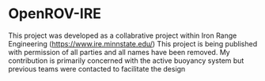 # OpenROV-IRE
This project was developed as a collabrative project within Iron Range Engineering (https://www.ire.minnstate.edu/) This project is being published with permission of all parties and all names have been removed.
My contribution is primarily concerned with the active buoyancy system but previous teams were contacted to facilitate the design
